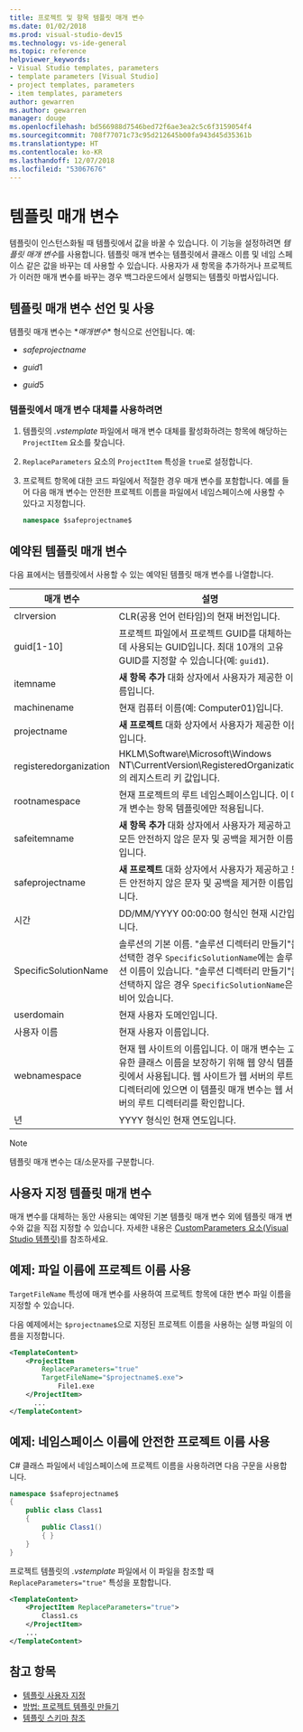 ```yaml
---
title: 프로젝트 및 항목 템플릿 매개 변수
ms.date: 01/02/2018
ms.prod: visual-studio-dev15
ms.technology: vs-ide-general
ms.topic: reference
helpviewer_keywords:
- Visual Studio templates, parameters
- template parameters [Visual Studio]
- project templates, parameters
- item templates, parameters
author: gewarren
ms.author: gewarren
manager: douge
ms.openlocfilehash: bd566988d7546bed72f6ae3ea2c5c6f3159054f4
ms.sourcegitcommit: 708f77071c73c95d212645b00fa943d45d35361b
ms.translationtype: HT
ms.contentlocale: ko-KR
ms.lasthandoff: 12/07/2018
ms.locfileid: "53067676"
---
```

# <a name="template-parameters"></a>템플릿 매개 변수

템플릿이 인스턴스화될 때 템플릿에서 값을 바꿀 수 있습니다. 이 기능을 설정하려면 *템플릿 매개 변수*를 사용합니다. 템플릿 매개 변수는 템플릿에서 클래스 이름 및 네임 스페이스 같은 값을 바꾸는 데 사용할 수 있습니다. 사용자가 새 항목을 추가하거나 프로젝트가 이러한 매개 변수를 바꾸는 경우 백그라운드에서 실행되는 템플릿 마법사입니다.

## <a name="declaring-and-enabling-template-parameters"></a>템플릿 매개 변수 선언 및 사용

템플릿 매개 변수는 $*매개 변수*$ 형식으로 선언됩니다. 예:

- $safeprojectname$

- $guid1$

- $guid5$

### <a name="to-enable-parameter-substitution-in-templates"></a>템플릿에서 매개 변수 대체를 사용하려면

1. 템플릿의 *.vstemplate* 파일에서 매개 변수 대체를 활성화하려는 항목에 해당하는 `ProjectItem` 요소를 찾습니다.

1. `ReplaceParameters` 요소의 `ProjectItem` 특성을 `true`로 설정합니다.

1. 프로젝트 항목에 대한 코드 파일에서 적절한 경우 매개 변수를 포함합니다. 예를 들어 다음 매개 변수는 안전한 프로젝트 이름을 파일에서 네임스페이스에 사용할 수 있다고 지정합니다.

    ```csharp
    namespace $safeprojectname$
    ```

## <a name="reserved-template-parameters"></a>예약된 템플릿 매개 변수

다음 표에서는 템플릿에서 사용할 수 있는 예약된 템플릿 매개 변수를 나열합니다.

|매개 변수|설명|
|---------------|-----------------|
|clrversion|CLR(공용 언어 런타임)의 현재 버전입니다.|
|guid[1-10]|프로젝트 파일에서 프로젝트 GUID를 대체하는 데 사용되는 GUID입니다. 최대 10개의 고유 GUID를 지정할 수 있습니다(예: `guid1`).|
|itemname|**새 항목 추가** 대화 상자에서 사용자가 제공한 이름입니다.|
|machinename|현재 컴퓨터 이름(예: Computer01)입니다.|
|projectname|**새 프로젝트** 대화 상자에서 사용자가 제공한 이름입니다.|
|registeredorganization|HKLM\Software\Microsoft\Windows NT\CurrentVersion\RegisteredOrganization의 레지스트리 키 값입니다.|
|rootnamespace|현재 프로젝트의 루트 네임스페이스입니다. 이 매개 변수는 항목 템플릿에만 적용됩니다.|
|safeitemname|**새 항목 추가** 대화 상자에서 사용자가 제공하고 모든 안전하지 않은 문자 및 공백을 제거한 이름입니다.|
|safeprojectname|**새 프로젝트** 대화 상자에서 사용자가 제공하고 모든 안전하지 않은 문자 및 공백을 제거한 이름입니다.|
|시간|DD/MM/YYYY 00:00:00 형식인 현재 시간입니다.|
|SpecificSolutionName|솔루션의 기본 이름. "솔루션 디렉터리 만들기"를 선택한 경우 `SpecificSolutionName`에는 솔루션 이름이 있습니다. "솔루션 디렉터리 만들기"를 선택하지 않은 경우 `SpecificSolutionName`은 비어 있습니다.|
|userdomain|현재 사용자 도메인입니다.|
|사용자 이름|현재 사용자 이름입니다.|
|webnamespace|현재 웹 사이트의 이름입니다. 이 매개 변수는 고유한 클래스 이름을 보장하기 위해 웹 양식 템플릿에서 사용됩니다. 웹 사이트가 웹 서버의 루트 디렉터리에 있으면 이 템플릿 매개 변수는 웹 서버의 루트 디렉터리를 확인합니다.|
|년|YYYY 형식인 현재 연도입니다.|

> [!NOTE]
> 템플릿 매개 변수는 대/소문자를 구분합니다.

## <a name="custom-template-parameters"></a>사용자 지정 템플릿 매개 변수

매개 변수를 대체하는 동안 사용되는 예약된 기본 템플릿 매개 변수 외에 템플릿 매개 변수와 값을 직접 지정할 수 있습니다. 자세한 내용은 [CustomParameters 요소(Visual Studio 템플릿)](../extensibility/customparameters-element-visual-studio-templates.md)를 참조하세요.

## <a name="example-use-the-project-name-for-a-file-name"></a>예제: 파일 이름에 프로젝트 이름 사용

`TargetFileName` 특성에 매개 변수를 사용하여 프로젝트 항목에 대한 변수 파일 이름을 지정할 수 있습니다.

다음 예제에서는 `$projectname$`으로 지정된 프로젝트 이름을 사용하는 실행 파일의 이름을 지정합니다.

```xml
<TemplateContent>
    <ProjectItem
        ReplaceParameters="true"
        TargetFileName="$projectname$.exe">
            File1.exe
    </ProjectItem>
      ...
</TemplateContent>
```

## <a name="example-use-the-safe-project-name-for-the-namespace-name"></a>예제: 네임스페이스 이름에 안전한 프로젝트 이름 사용

C# 클래스 파일에서 네임스페이스에 프로젝트 이름을 사용하려면 다음 구문을 사용합니다.

```csharp
namespace $safeprojectname$
{
    public class Class1
    {
        public Class1()
        { }
    }
}
```

프로젝트 템플릿의 *.vstemplate* 파일에서 이 파일을 참조할 때 `ReplaceParameters="true"` 특성을 포함합니다.

```xml
<TemplateContent>
    <ProjectItem ReplaceParameters="true">
        Class1.cs
    </ProjectItem>
    ...
</TemplateContent>
```

## <a name="see-also"></a>참고 항목

- [템플릿 사용자 지정](../ide/customizing-project-and-item-templates.md)
- [방법: 프로젝트 템플릿 만들기](../ide/how-to-create-project-templates.md)
- [템플릿 스키마 참조](../extensibility/visual-studio-template-schema-reference.md)
